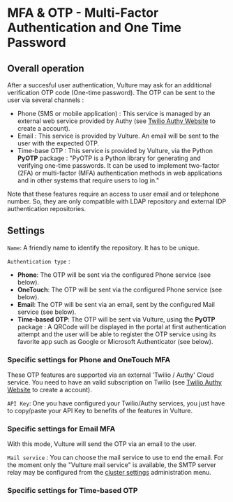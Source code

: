 # MFA & OTP - Multi-Factor Authentication and One Time Password

## Overall operation

After a succesful user authentication, Vulture may ask for an additional verification OTP code (One-time password). The OTP can be sent to the user via several channels :

 - Phone (SMS or mobile application) : This service is managed by an external web service provided by Authy (see [Twilio Authy Website](https://authy.com) to create a account).
 - Email : This service is provided by Vulture. An email will be sent to the user with the expected OTP.
 - Time-base OTP : This service is provided by Vulture, via the Python **PyOTP** package : "PyOTP is a Python library for generating and verifying one-time passwords. It can be used to implement two-factor (2FA) or multi-factor (MFA) authentication methods in web applications and in other systems that require users to log in." 

Note that these features require an access to user email and or telephone number. So, they are only compatible with LDAP repository and external IDP authentication repositories.

## Settings

`Name`: A friendly name to identify the repository. It has to be unique.

`Authentication type` :

 - **Phone**: The OTP will be sent via the configured Phone service (see below).
 - **OneTouch**: The OTP will be sent via the configured Phone service (see below).
 - **Email**: The OTP will be sent via an email, sent by the configured Mail service (see below).
 - **Time-based OTP**: The OTP will be sent via Vulture, using the **PyOTP** package : A QRCode will be displayed in the portal at first authentication attempt and the user will be able to register the OTP service using its favorite app such as Google or Microsoft Authenticator (see below). 

### Specific settings for Phone and OneTouch MFA

These OTP features are supported via an external 'Twilio / Authy' Cloud service. You need to have an valid subscription on Twilio (see [Twilio Authy Website](https://authy.com) to create a account).

`API Key`: One you have configured your Twilio/Authy services, you just have to copy/paste your API Key to benefits of the features in Vulture.


### Specific settings for Email MFA

With this mode, Vulture will send the OTP via an email to the user. 

`Mail service` : You can choose the mail service to use to end the email. For the moment only the "Vulture mail service" is available, the SMTP server relay may be configured from the [cluster settings](../global_config/cluster.md/#network-services) administration menu.

### Specific settings for Time-based OTP
